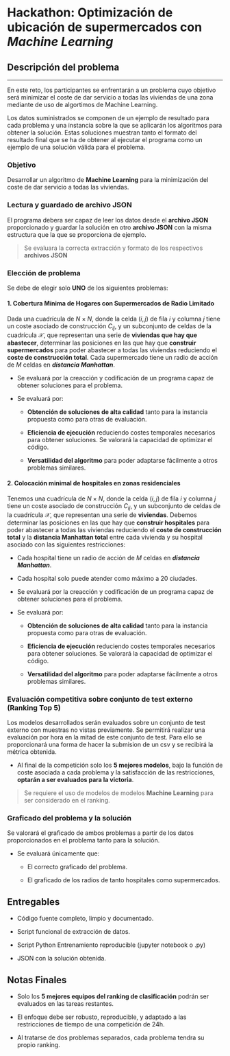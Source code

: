 # **Hackathon: Optimización de ubicación de supermercados con *Machine Learning***

## **Descripción del problema**
----------

En este reto, los participantes se enfrentarán a un problema cuyo objetivo será minimizar el coste de dar servicio a todas las viviendas de una zona mediante de uso de algortimos de Machine Learning.

Los datos suministrados se componen de un ejemplo de resultado para cada problema y una instancia sobre la que se aplicarán los algoritmos para obtener la solución. Estas soluciones muestran tanto el formato del resultado final que se ha de obtener al ejecutar el programa como un ejemplo de una solución válida para el problema.

### **Objetivo**
Desarrollar un algoritmo de **Machine Learning** para la minimización del coste de dar servicio a todas las viviendas.


### **Lectura y guardado de archivo JSON**


El programa debera ser capaz de leer los datos desde el **archivo JSON** proporcionado y guardar la solución en otro **archivo JSON** con la misma estructura que la que se proporciona de ejemplo. 

> Se evaluara la correcta extracción y formato de los respectivos **archivos JSON**


### **Elección de problema** 


Se debe de elegir solo **UNO** de los siguientes problemas:

####  **1. Cobertura Mínima de Hogares con Supermercados de Radio Limitado** 

Dada una cuadrícula de $N\times N$, donde la celda $(i,j)$ de fila $i$ y columna $j$ tiene un coste asociado de construcción $C_{ij}$, y un subconjunto de celdas de la cuadrícula $\mathcal{X}$, que representan una serie de **viviendas que hay que abastecer**, determinar las posiciones en las que hay que **construir supermercados** para poder abastecer a todas las viviendas reduciendo el **coste de construcción total**. Cada supermercado tiene un radio de acción de $M$ celdas en ***distancia Manhattan***.


-   Se evaluará por la creacción y codificación de un programa capaz de obtener soluciones para el problema.
    
-   Se evaluará por:
    
    -   **Obtención de soluciones de alta calidad** tanto para la instancia propuesta como para otras de evaluación.
        
    -   **Eficiencia de ejecución** reduciendo costes temporales necesarios para obtener soluciones. Se valorará la capacidad de optimizar el código.

    - **Versatilidad del algoritmo** para poder adaptarse fácilmente a otros problemas similares.






####  **2. Colocación minimal de hospitales en zonas residenciales** 

Tenemos una cuadrícula de $N\times N$, donde la celda $(i,j)$ de fila $i$ y columna $j$ tiene un coste asociado de construcción $C_{ij}$, y un subconjunto de celdas de la cuadrícula $\mathcal{X}$, que representan una serie de **viviendas**. Debemos determinar las posiciones en las que hay que **construir hospitales** para poder abastecer a todas las viviendas reduciendo el **coste de construcción total** y la **distancia Manhattan total** entre cada vivienda y su hospital asociado con las siguientes restricciones:
 - Cada hospital tiene un radio de acción de $M$ celdas en ***distancia Manhattan***.
 - Cada hospital solo puede atender como máximo a 20 ciudades.


-   Se evaluará por la creacción y codificación de un programa capaz de obtener soluciones para el problema.
    
-   Se evaluará por:
    
    -   **Obtención de soluciones de alta calidad** tanto para la instancia propuesta como para otras de evaluación.
        
    -   **Eficiencia de ejecución** reduciendo costes temporales necesarios para obtener soluciones. Se valorará la capacidad de optimizar el código.

    -   **Versatilidad del algoritmo** para poder adaptarse fácilmente a otros problemas similares.






###  **Evaluación competitiva sobre conjunto de test externo (Ranking Top 5)** 

Los modelos desarrollados serán evaluados sobre un conjunto de test externo con muestras no vistas previamente. Se permitirá realizar una evaluación por hora en la mitad de este conjunto de test. Para ello se proporcionará una forma de hacer la submision de un csv y se recibirá la métrica obtenida.

-   Al final de la competición solo los **5 mejores modelos**, bajo la función de coste asociada a cada problema y la satisfacción de las restricciones, **optarán a ser evaluados para la victoria**.
    


> Se requiere el uso de modelos de modelos **Machine Learning** para ser considerado en el ranking.



###  **Graficado del problema y la solución**

Se valorará el graficado de ambos problemas a partir de los datos proporcionados en el problema tanto para la solución.

-   Se evaluará únicamente que:
    
    -   El correcto graficado del problema.
        
    -   El graficado de los radios de tanto hospitales como supermercados.
                
    




## **Entregables**

-   Código fuente completo, limpio y documentado.
    
-   Script funcional de extracción de datos.
    
-   Script Python Entrenamiento reproducible (jupyter notebook o .py)
        
-   JSON con la solución obtenida.
    



## **Notas Finales**

-   Solo los **5 mejores equipos del ranking de clasificación** podrán ser evaluados en las tareas restantes.
    
-   El enfoque debe ser robusto, reproducible, y adaptado a las restricciones de tiempo de una competición de 24h.
    
-   Al tratarse de dos problemas separados, cada problema tendra su propio ranking.


